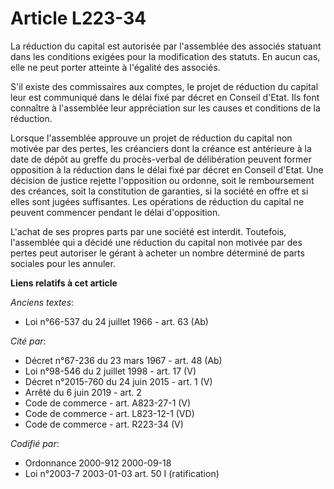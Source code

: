 # Article L223-34

La réduction du capital est autorisée par l'assemblée des associés statuant dans les conditions exigées pour la modification
des statuts. En aucun cas, elle ne peut porter atteinte à l'égalité des associés.

S'il existe des commissaires aux comptes, le projet de réduction du capital leur est communiqué dans le délai fixé par décret
en Conseil d'Etat. Ils font connaître à l'assemblée leur appréciation sur les causes et conditions de la réduction.

Lorsque l'assemblée approuve un projet de réduction du capital non motivée par des pertes, les créanciers dont la créance est
antérieure à la date de dépôt au greffe du procès-verbal de délibération peuvent former opposition à la réduction dans le
délai fixé par décret en Conseil d'Etat. Une décision de justice rejette l'opposition ou ordonne, soit le remboursement des
créances, soit la constitution de garanties, si la société en offre et si elles sont jugées suffisantes. Les opérations de
réduction du capital ne peuvent commencer pendant le délai d'opposition.

L'achat de ses propres parts par une société est interdit. Toutefois, l'assemblée qui a décidé une réduction du capital non
motivée par des pertes peut autoriser le gérant à acheter un nombre déterminé de parts sociales pour les annuler.

**Liens relatifs à cet article**

_Anciens textes_:

  - Loi n°66-537 du 24 juillet 1966 - art. 63 (Ab)

_Cité par_:

  - Décret n°67-236 du 23 mars 1967 - art. 48 (Ab)
  - Loi n°98-546 du 2 juillet 1998 - art. 17 (V)
  - Décret n°2015-760 du 24 juin 2015 - art. 1 (V)
  - Arrêté du 6 juin 2019 - art. 2
  - Code de commerce - art. A823-27-1 (V)
  - Code de commerce - art. L823-12-1 (VD)
  - Code de commerce - art. R223-34 (V)

_Codifié par_:

  - Ordonnance 2000-912 2000-09-18
  - Loi n°2003-7 2003-01-03 art. 50 I (ratification)

